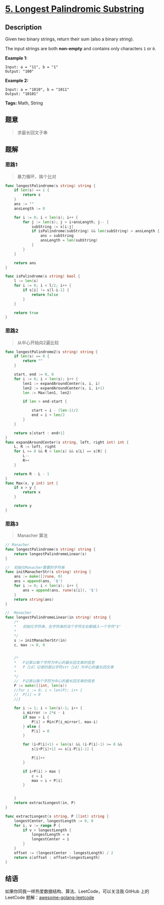 # [5. Longest Palindromic Substring][title]

## Description

Given two binary strings, return their sum (also a binary string).

The input strings are both **non-empty** and contains only characters `1` or `0`.

**Example 1:**

```
Input: a = "11", b = "1"
Output: "100"
```

**Example 2:**

```
Input: a = "1010", b = "1011"
Output: "10101"
```

**Tags:** Math, String

## 题意
>求最长回文子串

## 题解

### 思路1
> 暴力循环，挨个比对

```go
func longestPalindrome(s string) string {
	if len(s) == 1 {
		return s
	}
	ans := ""
	ansLength := 0

	for i := 0; i < len(s); i++ {
		for j := len(s); j > i+ansLength; j-- {
			subString := s[i:j]
			if isPalindrome(subString) && len(subString) > ansLength {
				ans = subString
				ansLength = len(subString)
			}
		}
	}

	return ans
}

func isPalindrome(s string) bool {
	l := len(s)
	for i := 0; i < l/2; i++ {
		if s[i] != s[l-i-1] {
			return false
		}
	}

	return true
}
```

### 思路2
> 从中心开始向2遍比较
```go
func longestPalindrome2(s string) string {
	if len(s) == 0 {
		return ""
	}

	start, end := 0, 0
	for i := 0; i < len(s); i++ {
		len1 := expandAroundCenter(s, i, i)
		len2 := expandAroundCenter(s, i, i+1)
		len := Max(len1, len2)

		if len > end-start {

			start = i - (len-1)/2
			end = i + len/2
		}
	}

	return s[start : end+1]
}
func expandAroundCenter(s string, left, right int) int {
	L, R := left, right
	for L >= 0 && R < len(s) && s[L] == s[R] {
		L--
		R++
	}

	return R - L - 1
}
func Max(x, y int) int {
	if x > y {
		return x
	}

	return y
}

```


### 思路3
> Manacher 算法
```go
// Manacher
func longestPalindrome(s string) string {
	return longestPalindromeLinear(s)
}

//	初始化Manacher需要的字符串
func initManacherStr(s string) string {
	ans := make([]rune, 0)
	ans = append(ans, '$')
	for i := 0; i < len(s); i++ {
		ans = append(ans, rune(s[i]), '$')
	}
	return string(ans)
}

//	Manacher
func longestPalindromeLinear(in string) string {
	/*
	*	初始化字符串，在字符串的没个字符左右都插入一个字符"$"
	*
	*/
	s := initManacherStr(in)
	c, max := 0, 0


	/*
	* 	P记录以每个字符为中心的最长回文串的信息
	*	P［id］记录的是以字符str［id］为中心的最长回文串
	*
	*/
	//	P记录以每个字符为中心的最长回文串的信息
	P := make([]int, len(s))
	//for i := 0; i < len(P); i++ {
	//	P[i] = 0
	//}

	for i := 1; i < len(s)-1; i++ {
		i_mirror := 2*c - i
		if max > i {
			P[i] = Min(P[i_mirror], max-i)
		} else {
			P[i] = 0
		}

		for (i+P[i]+1) < len(s) && (i-P[i]-1) >= 0 &&
			s[i+P[i]+1] == s[i-P[i]-1] {

			P[i]++
		}

		if i+P[i] > max {
			c = i
			max = i + P[i]
		}


	}
	return extractLongest(in, P)
}

func extractLongest(s string, P []int) string {
	longestCenter, longestLength := 0, 0
	for i, v := range P {
		if v > longestLength {
			longestLength = v
			longestCenter = i
		}
	}
	offset := (longestCenter - longestLength) / 2
	return s[offset : offset+longestLength]
}
```

## 结语

如果你同我一样热爱数据结构、算法、LeetCode，可以关注我 GitHub 上的 LeetCode 题解：[awesome-golang-leetcode][me]

[title]: https://leetcode.com/problems/longest-palindromic-substring/description/
[me]: https://github.com/kylesliu/awesome-golang-leetcode
